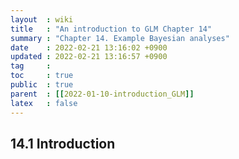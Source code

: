 ```yaml
---
layout  : wiki
title   : "An introduction to GLM Chapter 14"
summary : "Chapter 14. Example Bayesian analyses"
date    : 2022-02-21 13:16:02 +0900
updated : 2022-02-21 13:16:57 +0900
tag     : 
toc     : true
public  : true
parent  : [[2022-01-10-introduction_GLM]]
latex   : false
---
```


## 14.1 Introduction



